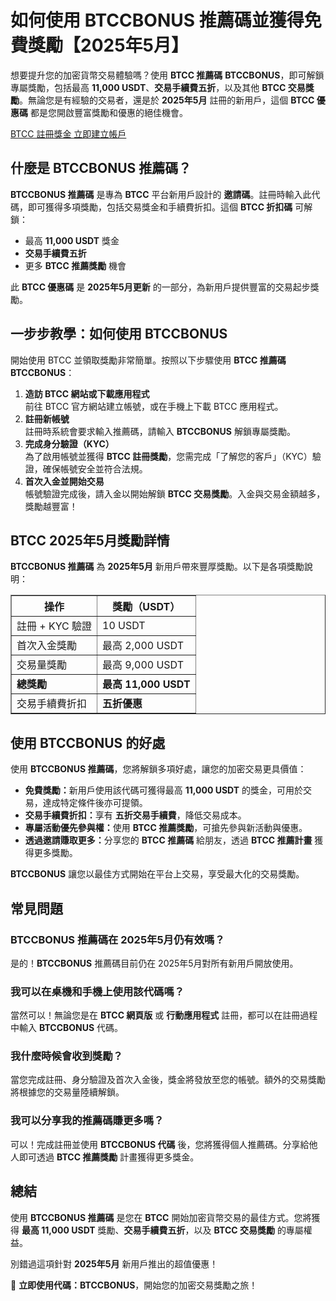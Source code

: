<h1>如何使用 BTCCBONUS 推薦碼並獲得免費獎勵【2025年5月】</h1>

<p>想要提升您的加密貨幣交易體驗嗎？使用 <strong>BTCC 推薦碼</strong> <strong>BTCCBONUS</strong>，即可解鎖專屬獎勵，包括最高 <strong>11,000 USDT</strong>、<strong>交易手續費五折</strong>，以及其他 <strong>BTCC 交易獎勵</strong>。無論您是有經驗的交易者，還是於 <strong>2025年5月</strong> 註冊的新用戶，這個 <strong>BTCC 優惠碼</strong> 都是您開啟豐富獎勵和優惠的絕佳機會。</p>
<p><a href="https://partner.btcc.com/us/c/BTCCBONUS/9303="_blank">BTCC 註冊獎金 立即建立帳戶</a></p>




<img src="https://images.mirror-media.xyz/publication-images/gRHM347ahP_zNLb97-gZ1.png?height=500&amp;width=1000" decoding="async" data-nimg="fill" class="css-xah9so" style="position:absolute;top:0;left:0;bottom:0;right:0;box-sizing:border-box;padding:0;border:none;margin:auto;display:block;width:0;height:0;min-width:100%;max-width:100%;min-height:100%;max-height:100%">






<h2>什麼是 BTCCBONUS 推薦碼？</h2>
<p><strong>BTCCBONUS 推薦碼</strong> 是專為 <strong>BTCC</strong> 平台新用戶設計的 <strong>邀請碼</strong>。註冊時輸入此代碼，即可獲得多項獎勵，包括交易獎金和手續費折扣。這個 <strong>BTCC 折扣碼</strong> 可解鎖：</p>
<ul>
  <li>最高 <strong>11,000 USDT</strong> 獎金</li>
  <li><strong>交易手續費五折</strong></li>
  <li>更多 <strong>BTCC 推薦獎勵</strong> 機會</li>
</ul>
<p>此 <strong>BTCC 優惠碼</strong> 是 <strong>2025年5月更新</strong> 的一部分，為新用戶提供豐富的交易起步獎勵。</p>

<h2>一步步教學：如何使用 BTCCBONUS</h2>
<p>開始使用 BTCC 並領取獎勵非常簡單。按照以下步驟使用 <strong>BTCC 推薦碼</strong> <strong>BTCCBONUS</strong>：</p>
<ol>
  <li><strong>造訪 BTCC 網站或下載應用程式</strong><br>前往 BTCC 官方網站建立帳號，或在手機上下載 BTCC 應用程式。</li>
  <li><strong>註冊新帳號</strong><br>註冊時系統會要求輸入推薦碼，請輸入 <strong>BTCCBONUS</strong> 解鎖專屬獎勵。</li>
  <li><strong>完成身分驗證（KYC）</strong><br>為了啟用帳號並獲得 <strong>BTCC 註冊獎勵</strong>，您需完成「了解您的客戶」（KYC）驗證，確保帳號安全並符合法規。</li>
  <li><strong>首次入金並開始交易</strong><br>帳號驗證完成後，請入金以開始解鎖 <strong>BTCC 交易獎勵</strong>。入金與交易金額越多，獎勵越豐富！</li>
</ol>

<h2>BTCC 2025年5月獎勵詳情</h2>
<p><strong>BTCCBONUS 推薦碼</strong> 為 <strong>2025年5月</strong> 新用戶帶來豐厚獎勵。以下是各項獎勵說明：</p>
<table border="1" cellpadding="8" cellspacing="0">
  <thead>
    <tr>
      <th>操作</th>
      <th>獎勵（USDT）</th>
    </tr>
  </thead>
  <tbody>
    <tr>
      <td>註冊 + KYC 驗證</td>
      <td>10 USDT</td>
    </tr>
    <tr>
      <td>首次入金獎勵</td>
      <td>最高 2,000 USDT</td>
    </tr>
    <tr>
      <td>交易量獎勵</td>
      <td>最高 9,000 USDT</td>
    </tr>
    <tr>
      <td><strong>總獎勵</strong></td>
      <td><strong>最高 11,000 USDT</strong></td>
    </tr>
    <tr>
      <td>交易手續費折扣</td>
      <td><strong>五折優惠</strong></td>
    </tr>
  </tbody>
</table>

<h2>使用 BTCCBONUS 的好處</h2>
<p>使用 <strong>BTCCBONUS 推薦碼</strong>，您將解鎖多項好處，讓您的加密交易更具價值：</p>
<ul>
  <li><strong>免費獎勵：</strong>新用戶使用該代碼可獲得最高 <strong>11,000 USDT</strong> 的獎金，可用於交易，達成特定條件後亦可提領。</li>
  <li><strong>交易手續費折扣：</strong>享有 <strong>五折交易手續費</strong>，降低交易成本。</li>
  <li><strong>專屬活動優先參與權：</strong>使用 <strong>BTCC 推薦獎勵</strong>，可搶先參與新活動與優惠。</li>
  <li><strong>透過邀請賺取更多：</strong>分享您的 <strong>BTCC 推薦碼</strong> 給朋友，透過 <strong>BTCC 推薦計畫</strong> 獲得更多獎勵。</li>
</ul>
<p><strong>BTCCBONUS</strong> 讓您以最佳方式開始在平台上交易，享受最大化的交易獎勵。</p>

<h2>常見問題</h2>

<h3>BTCCBONUS 推薦碼在 2025年5月仍有效嗎？</h3>
<p>是的！<strong>BTCCBONUS</strong> 推薦碼目前仍在 2025年5月對所有新用戶開放使用。</p>

<h3>我可以在桌機和手機上使用該代碼嗎？</h3>
<p>當然可以！無論您是在 <strong>BTCC 網頁版</strong> 或 <strong>行動應用程式</strong> 註冊，都可以在註冊過程中輸入 <strong>BTCCBONUS</strong> 代碼。</p>

<h3>我什麼時候會收到獎勵？</h3>
<p>當您完成註冊、身分驗證及首次入金後，獎金將發放至您的帳號。額外的交易獎勵將根據您的交易量陸續解鎖。</p>

<h3>我可以分享我的推薦碼賺更多嗎？</h3>
<p>可以！完成註冊並使用 <strong>BTCCBONUS 代碼</strong> 後，您將獲得個人推薦碼。分享給他人即可透過 <strong>BTCC 推薦獎勵</strong> 計畫獲得更多獎金。</p>

<h2>總結</h2>
<p>使用 <strong>BTCCBONUS 推薦碼</strong> 是您在 <strong>BTCC</strong> 開始加密貨幣交易的最佳方式。您將獲得 <strong>最高 11,000 USDT</strong> 獎勵、<strong>交易手續費五折</strong>，以及 <strong>BTCC 交易獎勵</strong> 的專屬權益。</p>

<p>別錯過這項針對 <strong>2025年5月</strong> 新用戶推出的超值優惠！</p>

<p>🎉 <strong>立即使用代碼：BTCCBONUS</strong>，開始您的加密交易獎勵之旅！</p>
